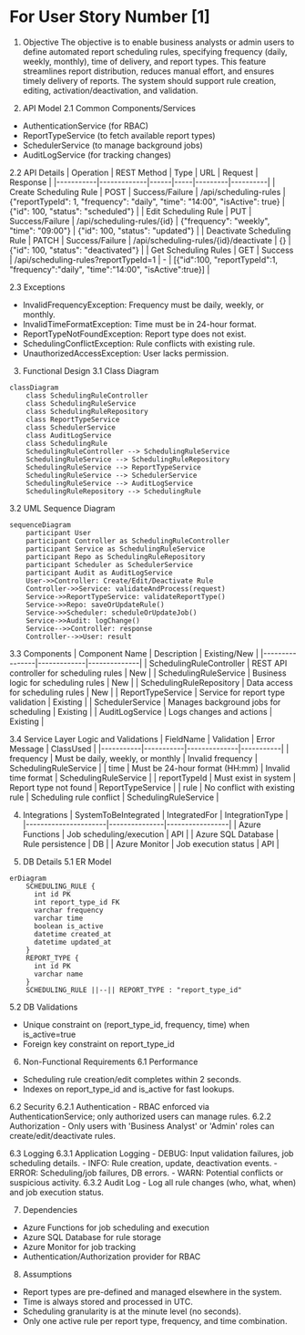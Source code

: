# For User Story Number [1]

1. Objective
The objective is to enable business analysts or admin users to define automated report scheduling rules, specifying frequency (daily, weekly, monthly), time of delivery, and report types. This feature streamlines report distribution, reduces manual effort, and ensures timely delivery of reports. The system should support rule creation, editing, activation/deactivation, and validation.

2. API Model
  2.1 Common Components/Services
  - AuthenticationService (for RBAC)
  - ReportTypeService (to fetch available report types)
  - SchedulerService (to manage background jobs)
  - AuditLogService (for tracking changes)

  2.2 API Details
| Operation | REST Method | Type | URL | Request | Response |
|-----------|-------------|------|-----|---------|----------|
| Create Scheduling Rule | POST | Success/Failure | /api/scheduling-rules | {"reportTypeId": 1, "frequency": "daily", "time": "14:00", "isActive": true} | {"id": 100, "status": "scheduled"} |
| Edit Scheduling Rule | PUT | Success/Failure | /api/scheduling-rules/{id} | {"frequency": "weekly", "time": "09:00"} | {"id": 100, "status": "updated"} |
| Deactivate Scheduling Rule | PATCH | Success/Failure | /api/scheduling-rules/{id}/deactivate | {} | {"id": 100, "status": "deactivated"} |
| Get Scheduling Rules | GET | Success | /api/scheduling-rules?reportTypeId=1 | - | [{"id":100, "reportTypeId":1, "frequency":"daily", "time":"14:00", "isActive":true}] |

  2.3 Exceptions
  - InvalidFrequencyException: Frequency must be daily, weekly, or monthly.
  - InvalidTimeFormatException: Time must be in 24-hour format.
  - ReportTypeNotFoundException: Report type does not exist.
  - SchedulingConflictException: Rule conflicts with existing rule.
  - UnauthorizedAccessException: User lacks permission.

3. Functional Design
  3.1 Class Diagram
```mermaid
classDiagram
    class SchedulingRuleController
    class SchedulingRuleService
    class SchedulingRuleRepository
    class ReportTypeService
    class SchedulerService
    class AuditLogService
    class SchedulingRule
    SchedulingRuleController --> SchedulingRuleService
    SchedulingRuleService --> SchedulingRuleRepository
    SchedulingRuleService --> ReportTypeService
    SchedulingRuleService --> SchedulerService
    SchedulingRuleService --> AuditLogService
    SchedulingRuleRepository --> SchedulingRule
```

  3.2 UML Sequence Diagram
```mermaid
sequenceDiagram
    participant User
    participant Controller as SchedulingRuleController
    participant Service as SchedulingRuleService
    participant Repo as SchedulingRuleRepository
    participant Scheduler as SchedulerService
    participant Audit as AuditLogService
    User->>Controller: Create/Edit/Deactivate Rule
    Controller->>Service: validateAndProcess(request)
    Service->>ReportTypeService: validateReportType()
    Service->>Repo: saveOrUpdateRule()
    Service->>Scheduler: scheduleOrUpdateJob()
    Service->>Audit: logChange()
    Service-->>Controller: response
    Controller-->>User: result
```

  3.3 Components
| Component Name | Description | Existing/New |
|----------------|-------------|--------------|
| SchedulingRuleController | REST API controller for scheduling rules | New |
| SchedulingRuleService | Business logic for scheduling rules | New |
| SchedulingRuleRepository | Data access for scheduling rules | New |
| ReportTypeService | Service for report type validation | Existing |
| SchedulerService | Manages background jobs for scheduling | Existing |
| AuditLogService | Logs changes and actions | Existing |

  3.4 Service Layer Logic and Validations
| FieldName | Validation | Error Message | ClassUsed |
|-----------|-----------|--------------|-----------|
| frequency | Must be daily, weekly, or monthly | Invalid frequency | SchedulingRuleService |
| time | Must be 24-hour format (HH:mm) | Invalid time format | SchedulingRuleService |
| reportTypeId | Must exist in system | Report type not found | ReportTypeService |
| rule | No conflict with existing rule | Scheduling rule conflict | SchedulingRuleService |

4. Integrations
| SystemToBeIntegrated | IntegratedFor | IntegrationType |
|----------------------|---------------|-----------------|
| Azure Functions | Job scheduling/execution | API |
| Azure SQL Database | Rule persistence | DB |
| Azure Monitor | Job execution status | API |

5. DB Details
  5.1 ER Model
```mermaid
erDiagram
    SCHEDULING_RULE {
      int id PK
      int report_type_id FK
      varchar frequency
      varchar time
      boolean is_active
      datetime created_at
      datetime updated_at
    }
    REPORT_TYPE {
      int id PK
      varchar name
    }
    SCHEDULING_RULE ||--|| REPORT_TYPE : "report_type_id"
```

  5.2 DB Validations
  - Unique constraint on (report_type_id, frequency, time) when is_active=true
  - Foreign key constraint on report_type_id

6. Non-Functional Requirements
  6.1 Performance
  - Scheduling rule creation/edit completes within 2 seconds.
  - Indexes on report_type_id and is_active for fast lookups.

  6.2 Security
    6.2.1 Authentication
    - RBAC enforced via AuthenticationService; only authorized users can manage rules.
    6.2.2 Authorization
    - Only users with 'Business Analyst' or 'Admin' roles can create/edit/deactivate rules.

  6.3 Logging
    6.3.1 Application Logging
    - DEBUG: Input validation failures, job scheduling details.
    - INFO: Rule creation, update, deactivation events.
    - ERROR: Scheduling/job failures, DB errors.
    - WARN: Potential conflicts or suspicious activity.
    6.3.2 Audit Log
    - Log all rule changes (who, what, when) and job execution status.

7. Dependencies
- Azure Functions for job scheduling and execution
- Azure SQL Database for rule storage
- Azure Monitor for job tracking
- Authentication/Authorization provider for RBAC

8. Assumptions
- Report types are pre-defined and managed elsewhere in the system.
- Time is always stored and processed in UTC.
- Scheduling granularity is at the minute level (no seconds).
- Only one active rule per report type, frequency, and time combination.